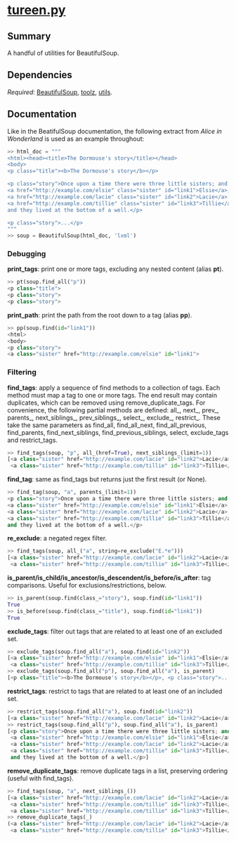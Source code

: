 # [tureen.py](pudzu/experimental/tureen.py)

## Summary 
A handful of utilities for BeautifulSoup.

## Dependencies
*Required*: [BeautifulSoup](https://www.crummy.com/software/BeautifulSoup/bs4/doc/), [toolz](http://toolz.readthedocs.io/en/latest/index.html), [utils](utils.md).

## Documentation

Like in the BeatifulSoup documentation, the following extract from *Alice in Wonderland* is used as an example throughout:

```python
>> html_doc = """
<html><head><title>The Dormouse's story</title></head>
<body>
<p class="title"><b>The Dormouse's story</b></p>

<p class="story">Once upon a time there were three little sisters; and their names were
<a href="http://example.com/elsie" class="sister" id="link1">Elsie</a>,
<a href="http://example.com/lacie" class="sister" id="link2">Lacie</a> and
<a href="http://example.com/tillie" class="sister" id="link3">Tillie</a>;
and they lived at the bottom of a well.</p>

<p class="story">...</p>
"""
>> soup = BeautifulSoup(html_doc, 'lxml')
```

### Debugging

**print_tags**: print one or more tags, excluding any nested content (alias **pt**).

```python
>> pt(soup.find_all("p"))
<p class="title">
<p class="story">
<p class="story">
```

**print_path**: print the path from the root down to a tag (alias **pp**).

```python
>> pp(soup.find(id="link1"))
<html>
<body>
<p class="story">
<a class="sister" href="http://example.com/elsie" id="link1">
```

### Filtering

**find_tags**: apply a sequence of find methods to a collection of tags. Each method must map a tag to one or more tags. The end result may contain duplicates, which can be removed using remove\_duplicate\_tags. For convenience, the following partial methods are defined: all\_, next\_, prev\_, parents\_, next\_siblings\_, prev\_siblings\_, select\_, exclude\_, restrict\_. These take the same parameters as find_all, find_all_next, find_all_previous, find_parents, find_next_siblings, find_previous_siblings, select, exclude_tags and restrict_tags. 

```python
>> find_tags(soup, "p", all_(href=True), next_siblings_(limit=1))
[<a class="sister" href="http://example.com/lacie" id="link2">Lacie</a>,
 <a class="sister" href="http://example.com/tillie" id="link3">Tillie</a>]
```

**find_tag**: same as find_tags but returns just the first result (or None).

```python
>> find_tag(soup, "a", parents_(limit=1))
<p class="story">Once upon a time there were three little sisters; and their names were
<a class="sister" href="http://example.com/elsie" id="link1">Elsie</a>,
<a class="sister" href="http://example.com/lacie" id="link2">Lacie</a> and
<a class="sister" href="http://example.com/tillie" id="link3">Tillie</a>;
and they lived at the bottom of a well.</p>
```

**re_exclude**: a negated regex filter.

```python
>> find_tags(soup, all_("a", string=re_exclude("E.*e")))
[<a class="sister" href="http://example.com/lacie" id="link2">Lacie</a>,
 <a class="sister" href="http://example.com/tillie" id="link3">Tillie</a>]
```

**is_parent/is_child/is_ancestor/is_descendent/is_before/is_after**: tag comparisons. Useful for exclusions/restrictions, below.

```python
>> is_parent(soup.find(class_="story"), soup.find(id="link1"))
True
>> is_before(soup.find(class_="title"), soup.find(id="link1"))
True
```

**exclude_tags**: filter out tags that are related to at least one of an excluded set.

```python
>> exclude_tags(soup.find_all("a"), soup.find(id="link2"))
[<a class="sister" href="http://example.com/elsie" id="link1">Elsie</a>,
 <a class="sister" href="http://example.com/tillie" id="link3">Tillie</a>]
>> exclude_tags(soup.find_all("p"), soup.find_all("a"), is_parent)
[<p class="title"><b>The Dormouse's story</b></p>, <p class="story">...</p>]
```

**restrict_tags**: restrict to tags that are related to at least one of an included set.

```python
>> restrict_tags(soup.find_all("a"), soup.find(id="link2"))
[<a class="sister" href="http://example.com/lacie" id="link2">Lacie</a>]
>> restrict_tags(soup.find_all("p"), soup.find_all("a"), is_parent)
[<p class="story">Once upon a time there were three little sisters; and their names were
 <a class="sister" href="http://example.com/elsie" id="link1">Elsie</a>,
 <a class="sister" href="http://example.com/lacie" id="link2">Lacie</a> and
 <a class="sister" href="http://example.com/tillie" id="link3">Tillie</a>;
 and they lived at the bottom of a well.</p>]
```

**remove_duplicate_tags**: remove duplicate tags in a list, preserving ordering (useful with find_tags).

```python
>> find_tags(soup, "a", next_siblings_())
[<a class="sister" href="http://example.com/lacie" id="link2">Lacie</a>,
 <a class="sister" href="http://example.com/tillie" id="link3">Tillie</a>,
 <a class="sister" href="http://example.com/tillie" id="link3">Tillie</a>]
>> remove_duplicate_tags(_)
(<a class="sister" href="http://example.com/lacie" id="link2">Lacie</a>,
 <a class="sister" href="http://example.com/tillie" id="link3">Tillie</a>)
```
